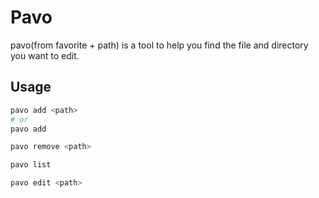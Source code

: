# Pavo

pavo(from favorite + path) is a tool to help you find the file and directory you want to edit.

## Usage

```bash
pavo add <path>
# or
pavo add
```

```bash
pavo remove <path>
```

```bash
pavo list
```

```bash
pavo edit <path>
```

